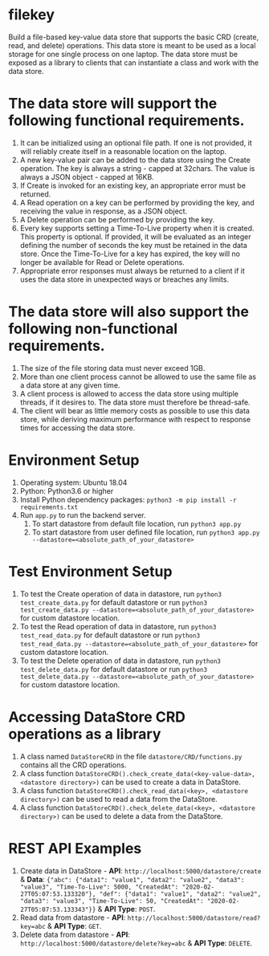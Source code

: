 # filekey
Build a file-based key-value data store that supports the basic CRD (create, read, and delete)
operations. This data store is meant to be used as a local storage for one single process on one
laptop. The data store must be exposed as a library to clients that can instantiate a class and work
with the data store.

# The data store will support the following functional requirements.
1. It can be initialized using an optional file path. If one is not provided, it will reliably
create itself in a reasonable location on the laptop.
2. A new key-value pair can be added to the data store using the Create operation. The key
is always a string - capped at 32chars. The value is always a JSON object - capped at
16KB.
3. If Create is invoked for an existing key, an appropriate error must be returned.
4. A Read operation on a key can be performed by providing the key, and receiving the
value in response, as a JSON object.
5. A Delete operation can be performed by providing the key.
6. Every key supports setting a Time-To-Live property when it is created. This property is
optional. If provided, it will be evaluated as an integer defining the number of seconds
the key must be retained in the data store. Once the Time-To-Live for a key has expired,
the key will no longer be available for Read or Delete operations.
7. Appropriate error responses must always be returned to a client if it uses the data store in
unexpected ways or breaches any limits.

# The data store will also support the following non-functional requirements.
1. The size of the file storing data must never exceed 1GB.
2. More than one client process cannot be allowed to use the same file as a data store at any
given time.
3. A client process is allowed to access the data store using multiple threads, if it desires to.
The data store must therefore be thread-safe.
4. The client will bear as little memory costs as possible to use this data store, while
deriving maximum performance with respect to response times for accessing the data
store.

# Environment Setup
1. Operating system: Ubuntu 18.04
2. Python: Python3.6 or higher
3. Install Python dependency packages: `python3 -m pip install -r requirements.txt`
4. Run `app.py` to run the backend server.
    1. To start datastore from default file location, run `python3 app.py`
    2. To start datastore from user defined file location, run `python3 app.py --datastore=<absolute_path_of_your_datastore>` 

# Test Environment Setup
1. To test the Create operation of data in datastore, run `python3 test_create_data.py` for default datastore or run `python3 test_create_data.py --datastore=<absolute_path_of_your_datastore>` for custom datastore location.
2. To test the Read operation of data in datastore, run `python3 test_read_data.py` for default datastore or run `python3 test_read_data.py --datastore=<absolute_path_of_your_datastore>` for custom datastore location.
3. To test the Delete operation of data in datastore, run `python3 test_delete_data.py` for default datastore or run `python3 test_delete_data.py --datastore=<absolute_path_of_your_datastore>` for custom datastore location.

# Accessing DataStore CRD operations as a library
1. A class named `DataStoreCRD` in the file `datastore/CRD/functions.py` contains all the CRD operations.
2. A class function `DataStoreCRD().check_create_data(<key-value-data>, <datastore directory>)` can be used to create a data in DataStore.
3. A class function `DataStoreCRD().check_read_data(<key>, <datastore directory>)` can be used to read a data from the DataStore.
4. A class function `DataStoreCRD().check_delete_data(<key>, <datastore directory>)` can be used to delete a data from the DataStore.

# REST API Examples
1. Create data in DataStore - **API**: `http://localhost:5000/datastore/create` & **Data**: `{"abc": {"data1": "value1", "data2": "value2", "data3": "value3", "Time-To-Live": 5000, "CreatedAt": "2020-02-27T05:07:53.133320"}, "def": {"data1": "value1", "data2": "value2", "data3": "value3", "Time-To-Live": 50, "CreatedAt": "2020-02-27T05:07:53.133343"}}` & **API Type**: `POST`.
2. Read data from datastore - **API**: `http://localhost:5000/datastore/read?key=abc` & **API Type**: `GET`.
3. Delete data from datastore - **API**: `http://localhost:5000/datastore/delete?key=abc` & **API Type**: `DELETE`.
